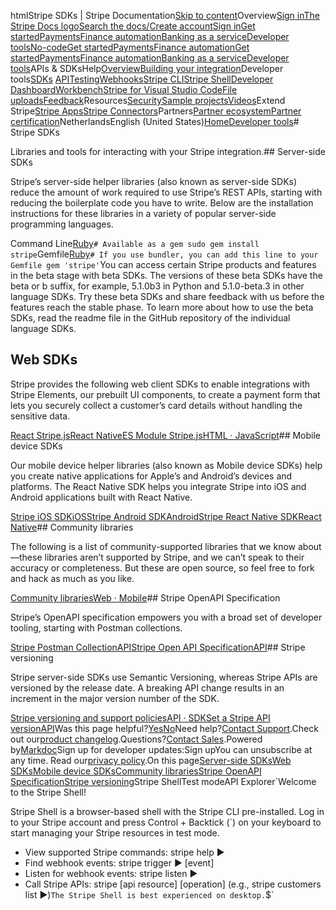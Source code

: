htmlStripe SDKs | Stripe Documentation[Skip to content](#main-content)Overview[Sign in](https://dashboard.stripe.com/login?redirect=https%3A%2F%2Fdocs.stripe.com%2Flibraries)[The Stripe Docs logo](/)[Search the docs/](#)[Create account](https://dashboard.stripe.com/register)[Sign in](https://dashboard.stripe.com/login?redirect=https%3A%2F%2Fdocs.stripe.com%2Flibraries)[Get started](/get-started)[Payments](/payments)[Finance automation](/finance-automation)[Banking as a service](/financial-services)[Developer tools](/development)[No-code](/no-code)[Get started](/get-started)[Payments](/payments)[Finance automation](/finance-automation)[](#)[Get started](/get-started)[Payments](/payments)[Finance automation](/finance-automation)[Banking as a service](/financial-services)[Developer tools](/development)[](#)APIs & SDKsHelp[Overview](/docs/development)[Building your integration](#)Developer tools[SDKs](#)
[API](#)[Testing](#)[Webhooks](#)[Stripe CLI](#)[Stripe Shell](#)[Developer Dashboard](#)[Workbench](#)[Stripe for Visual Studio Code](/docs/stripe-vscode)[File uploads](/docs/file-upload)[Feedback](/docs/dev-tools-csat)Resources[Security](#)[Sample projects](#)[Videos](#)Extend Stripe[Stripe Apps](#)[Stripe Connectors](#)Partners[Partner ecosystem](/docs/partners)[Partner certification](/docs/partners/training-and-certification)NetherlandsEnglish (United States)[](#)[](#)[Home](/docs)[Developer tools](/docs/development)# Stripe SDKs

Libraries and tools for interacting with your Stripe integration.## Server-side SDKs

Stripe’s server-side helper libraries (also known as server-side SDKs) reduce the amount of work required to use Stripe’s REST APIs, starting with reducing the boilerplate code you have to write. Below are the installation instructions for these libraries in a variety of popular server-side programming languages.

Command Line[Ruby](#)`# Available as a gem
sudo gem install stripe`Gemfile[Ruby](#)`# If you use bundler, you can add this line to your Gemfile
gem 'stripe'`You can access certain Stripe products and features in the beta stage with beta SDKs. The versions of these beta SDKs have the beta or b suffix, for example, 5.1.0b3 in Python and 5.1.0-beta.3 in other language SDKs. Try these beta SDKs and share feedback with us before the features reach the stable phase. To learn more about how to use the beta SDKs, read the readme file in the GitHub repository of the individual language SDKs.

## Web SDKs

Stripe provides the following web client SDKs to enable integrations with Stripe Elements, our prebuilt UI components, to create a payment form that lets you securely collect a customer’s card details without handling the sensitive data.

[React Stripe.jsReact Native](/stripe-js/react)[ES Module Stripe.jsHTML · JavaScript](/libraries/stripejs-esmodule)## Mobile device SDKs

Our mobile device helper libraries (also known as Mobile device SDKs) help you create native applications for Apple’s and Android’s devices and platforms. The React Native SDK helps you integrate Stripe into iOS and Android applications built with React Native.

[Stripe iOS SDKiOS](/libraries/ios)[Stripe Android SDKAndroid](/libraries/android)[Stripe React Native SDKReact Native](/libraries/react-native)## Community libraries

The following is a list of community-supported libraries that we know about—these libraries aren’t supported by Stripe, and we can’t speak to their accuracy or completeness. But these are open source, so feel free to fork and hack as much as you like.

[Community librariesWeb · Mobile](/libraries/community)## Stripe OpenAPI Specification

Stripe’s OpenAPI specification empowers you with a broad set of developer tooling, starting with Postman collections.

[Stripe Postman CollectionAPI](https://www.postman.com/stripedev/workspace/stripe-developers/overview)[Stripe Open API SpecificationAPI](https://github.com/stripe/openapi)## Stripe versioning

Stripe server-side SDKs use Semantic Versioning, whereas Stripe APIs are versioned by the release date. A breaking API change results in an increment in the major version number of the SDK.

[Stripe versioning and support policiesAPI · SDK](/libraries/versioning)[Set a Stripe API versionAPI](/libraries/set-version)Was this page helpful?[Yes](#)[No](#)Need help?[Contact Support](https://support.stripe.com/).Check out our[product changelog](https://stripe.com/blog/changelog).Questions?[Contact Sales](https://stripe.com/contact/sales).Powered by[Markdoc](https://markdoc.dev)Sign up for developer updates:Sign upYou can unsubscribe at any time. Read our[privacy policy](https://stripe.com/privacy).On this page[Server-side SDKs](#server-side-libraries)[Web SDKs](#client-side-and-ui-libraries)[Mobile device SDKs](#stripe-mobile-sdks)[Community libraries](#community-libraries)[Stripe OpenAPI Specification](#api-resources)[Stripe versioning](#versioning)Stripe ShellTest modeAPI Explorer[](https://stripe.com/docs/stripe-cli#install)`Welcome to the Stripe Shell!

Stripe Shell is a browser-based shell with the Stripe CLI pre-installed. Log in to your
Stripe account and press Control + Backtick (`) on your keyboard to start managing your Stripe
resources in test mode.

- View supported Stripe commands: stripe help ▶️
- Find webhook events: stripe trigger ▶️ [event]
- Listen for webhook events: stripe listen ▶
- Call Stripe APIs: stripe [api resource] [operation] (e.g., stripe customers list ▶️)`The Stripe Shell is best experienced on desktop.`$`